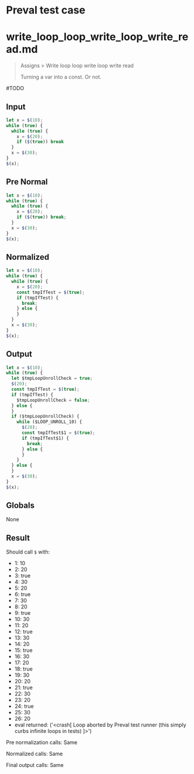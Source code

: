 # Preval test case

# write_loop_loop_write_loop_write_read.md

> Assigns > Write loop loop write loop write read
>
> Turning a var into a const. Or not.

#TODO

## Input

`````js filename=intro
let x = $(10);
while (true) {
  while (true) {
    x = $(20);
    if ($(true)) break
  }
  x = $(30);
}
$(x);
`````

## Pre Normal

`````js filename=intro
let x = $(10);
while (true) {
  while (true) {
    x = $(20);
    if ($(true)) break;
  }
  x = $(30);
}
$(x);
`````

## Normalized

`````js filename=intro
let x = $(10);
while (true) {
  while (true) {
    x = $(20);
    const tmpIfTest = $(true);
    if (tmpIfTest) {
      break;
    } else {
    }
  }
  x = $(30);
}
$(x);
`````

## Output

`````js filename=intro
let x = $(10);
while (true) {
  let $tmpLoopUnrollCheck = true;
  $(20);
  const tmpIfTest = $(true);
  if (tmpIfTest) {
    $tmpLoopUnrollCheck = false;
  } else {
  }
  if ($tmpLoopUnrollCheck) {
    while ($LOOP_UNROLL_10) {
      $(20);
      const tmpIfTest$1 = $(true);
      if (tmpIfTest$1) {
        break;
      } else {
      }
    }
  } else {
  }
  x = $(30);
}
$(x);
`````

## Globals

None

## Result

Should call `$` with:
 - 1: 10
 - 2: 20
 - 3: true
 - 4: 30
 - 5: 20
 - 6: true
 - 7: 30
 - 8: 20
 - 9: true
 - 10: 30
 - 11: 20
 - 12: true
 - 13: 30
 - 14: 20
 - 15: true
 - 16: 30
 - 17: 20
 - 18: true
 - 19: 30
 - 20: 20
 - 21: true
 - 22: 30
 - 23: 20
 - 24: true
 - 25: 30
 - 26: 20
 - eval returned: ('<crash[ Loop aborted by Preval test runner (this simply curbs infinite loops in tests) ]>')

Pre normalization calls: Same

Normalized calls: Same

Final output calls: Same
